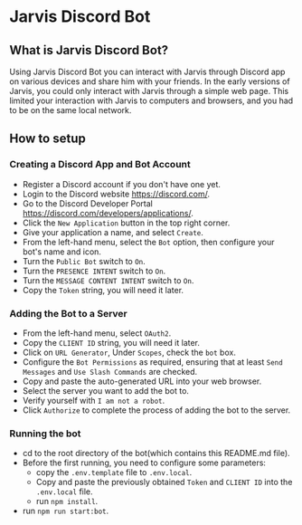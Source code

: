 # Jarvis Discord Bot

## What is Jarvis Discord Bot?

Using Jarvis Discord Bot you can interact with Jarvis through Discord app on various devices and share him with your friends. In the early versions of Jarvis, you could only interact with Jarvis through a simple web page. This limited your interaction with Jarvis to computers and browsers, and you had to be on the same local network.

## How to setup

### Creating a Discord App and Bot Account

- Register a Discord account if you don't have one yet.
- Login to the Discord website https://discord.com/.
- Go to the Discord Developer Portal https://discord.com/developers/applications/.
- Click the `New Application` button in the top right corner.
- Give your application a name, and select `Create`.
- From the left-hand menu, select the `Bot` option, then configure your bot's name and icon.
- Turn the `Public Bot` switch to `On`.
- Turn the `PRESENCE INTENT` switch to `On`.
- Turn the `MESSAGE CONTENT INTENT` switch to `On`.
- Copy the `Token` string, you will need it later.

### Adding the Bot to a Server

- From the left-hand menu, select `OAuth2`.
- Copy the `CLIENT ID` string, you will need it later.
- Click on `URL Generator`, Under `Scopes`, check the `bot` box.
- Configure the `Bot Permissions` as required, ensuring that at least `Send Messages` and `Use Slash Commands` are checked.
- Copy and paste the auto-generated URL into your web browser.
- Select the server you want to add the bot to.
- Verify yourself with `I am not a robot`.
- Click `Authorize` to complete the process of adding the bot to the server.

### Running the bot

- cd to the root directory of the bot(which contains this README.md file).
- Before the first running, you need to configure some parameters:
  - copy the `.env.template` file to `.env.local`.
  - Copy and paste the previously obtained `Token` and `CLIENT ID` into the `.env.local` file.
  - run `npm install`.
- run `npm run start:bot`.
